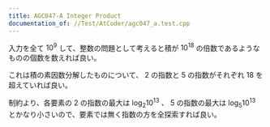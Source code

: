 ```yaml
---
title: AGC047-A Integer Product
documentation_of: //Test/AtCoder/agc047_a.test.cpp
---
```


入力を全て $10^9$ して、整数の問題として考えると積が $10^18$ の倍数であるようなものの個数を数えれば良い。

これは積の素因数分解したものについて、 $2$ の指数と $5$ の指数がそれぞれ $18$ を超えていれば良い。

制約より、各要素の $2$ の指数の最大は $\log_2{10^{13}}$ 、 $5$ の指数の最大は $\log_5{10^{13}}$ とかなり小さいので、要素では無く指数の方を全探索すれば良い。
